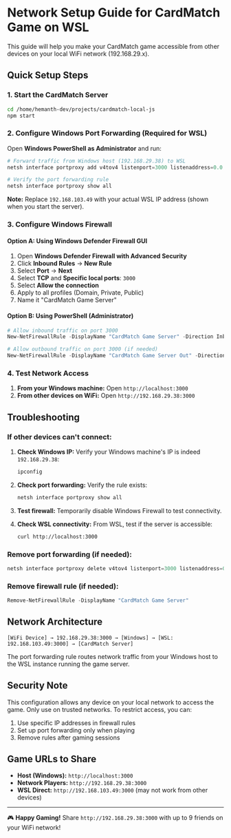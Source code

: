 # Network Setup Guide for CardMatch Game on WSL

This guide will help you make your CardMatch game accessible from other devices on your local WiFi network (192.168.29.x).

## Quick Setup Steps

### 1. Start the CardMatch Server

```bash
cd /home/hemanth-dev/projects/cardmatch-local-js
npm start
```

### 2. Configure Windows Port Forwarding (Required for WSL)

Open **Windows PowerShell as Administrator** and run:

```powershell
# Forward traffic from Windows host (192.168.29.38) to WSL
netsh interface portproxy add v4tov4 listenport=3000 listenaddress=0.0.0.0 connectport=3000 connectaddress=192.168.103.49

# Verify the port forwarding rule
netsh interface portproxy show all
```

**Note:** Replace `192.168.103.49` with your actual WSL IP address (shown when you start the server).

### 3. Configure Windows Firewall

#### Option A: Using Windows Defender Firewall GUI

1. Open **Windows Defender Firewall with Advanced Security**
2. Click **Inbound Rules** → **New Rule**
3. Select **Port** → **Next**
4. Select **TCP** and **Specific local ports**: `3000`
5. Select **Allow the connection**
6. Apply to all profiles (Domain, Private, Public)
7. Name it "CardMatch Game Server"

#### Option B: Using PowerShell (Administrator)

```powershell
# Allow inbound traffic on port 3000
New-NetFirewallRule -DisplayName "CardMatch Game Server" -Direction Inbound -Port 3000 -Protocol TCP -Action Allow

# Allow outbound traffic on port 3000 (if needed)
New-NetFirewallRule -DisplayName "CardMatch Game Server Out" -Direction Outbound -Port 3000 -Protocol TCP -Action Allow
```

### 4. Test Network Access

1. **From your Windows machine:** Open `http://localhost:3000`
2. **From other devices on WiFi:** Open `http://192.168.29.38:3000`

## Troubleshooting

### If other devices can't connect:

1. **Check Windows IP:** Verify your Windows machine's IP is indeed `192.168.29.38`:

   ```cmd
   ipconfig
   ```

2. **Check port forwarding:** Verify the rule exists:

   ```powershell
   netsh interface portproxy show all
   ```

3. **Test firewall:** Temporarily disable Windows Firewall to test connectivity.

4. **Check WSL connectivity:** From WSL, test if the server is accessible:
   ```bash
   curl http://localhost:3000
   ```

### Remove port forwarding (if needed):

```powershell
netsh interface portproxy delete v4tov4 listenport=3000 listenaddress=0.0.0.0
```

### Remove firewall rule (if needed):

```powershell
Remove-NetFirewallRule -DisplayName "CardMatch Game Server"
```

## Network Architecture

```
[WiFi Device] → 192.168.29.38:3000 → [Windows] → [WSL: 192.168.103.49:3000] → [CardMatch Server]
```

The port forwarding rule routes network traffic from your Windows host to the WSL instance running the game server.

## Security Note

This configuration allows any device on your local network to access the game. Only use on trusted networks. To restrict access, you can:

1. Use specific IP addresses in firewall rules
2. Set up port forwarding only when playing
3. Remove rules after gaming sessions

## Game URLs to Share

- **Host (Windows):** `http://localhost:3000`
- **Network Players:** `http://192.168.29.38:3000`
- **WSL Direct:** `http://192.168.103.49:3000` (may not work from other devices)

---

🎮 **Happy Gaming!** Share `http://192.168.29.38:3000` with up to 9 friends on your WiFi network!
